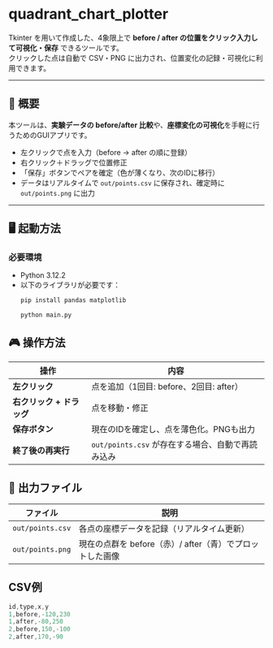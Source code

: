 # quadrant_chart_plotter

Tkinter を用いて作成した、4象限上で **before / after の位置をクリック入力して可視化・保存** できるツールです。  
クリックした点は自動で CSV・PNG に出力され、位置変化の記録・可視化に利用できます。

---
## 📘 概要

本ツールは、**実験データの before/after 比較**や、**座標変化の可視化**を手軽に行うためのGUIアプリです。

- 左クリックで点を入力（before → after の順に登録）
- 右クリック＋ドラッグで位置修正
- 「保存」ボタンでペアを確定（色が薄くなり、次のIDに移行）
- データはリアルタイムで `out/points.csv` に保存され、確定時に `out/points.png` に出力

---

## 🖥️ 起動方法

### 必要環境
- Python 3.12.2
- 以下のライブラリが必要です：
  ```bash
  pip install pandas matplotlib
  ```
  ```bash
  python main.py
  ```

## 🎮 操作方法
| 操作               | 内容                                |
| ---------------- | --------------------------------- |
| **左クリック**        | 点を追加（1回目: before、2回目: after）      |
| **右クリック + ドラッグ** | 点を移動・修正                           |
| **保存ボタン**        | 現在のIDを確定し、点を薄色化。PNGも出力            |
| **終了後の再実行**      | `out/points.csv` が存在する場合、自動で再読み込み |


## 📁 出力ファイル

| ファイル             | 説明                                  |
| ---------------- | ----------------------------------- |
| `out/points.csv` | 各点の座標データを記録（リアルタイム更新）               |
| `out/points.png` | 現在の点群を before（赤）/ after（青）でプロットした画像 |

## CSV例
```cs
id,type,x,y
1,before,-120,230
1,after,-80,250
2,before,150,-100
2,after,170,-90
